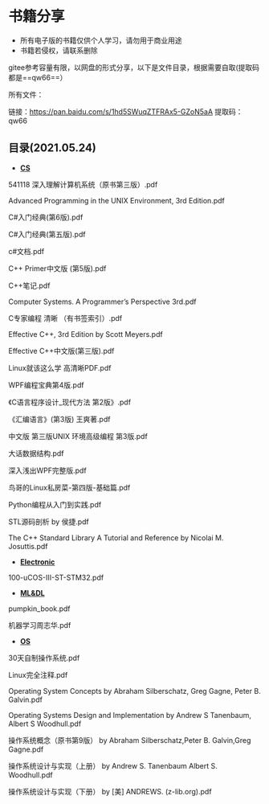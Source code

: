 # 书籍分享



* 所有电子版的书籍仅供个人学习，请勿用于商业用途
* 书籍若侵权，请联系删除





gitee参考容量有限，以网盘的形式分享，以下是文件目录，根据需要自取(提取码都是==qw66==）

所有文件：

链接：https://pan.baidu.com/s/1hd5SWuqZTFRAx5-GZoN5aA 
提取码：qw66 

## 目录(2021.05.24)



* **[CS](https://pan.baidu.com/s/1z0g5G-aivd5MrxXsFRH7mg)**  

541118 深入理解计算机系统（原书第三版）.pdf

Advanced Programming in the UNIX Environment, 3rd Edition.pdf

C#入门经典(第6版).pdf

C#入门经典(第五版).pdf

c#文档.pdf

C++ Primer中文版 (第5版).pdf

C++笔记.pdf

Computer Systems. A Programmer’s Perspective 3rd.pdf

C专家编程 清晰 （有书签索引）.pdf

Effective C++, 3rd Edition by Scott Meyers.pdf

Effective C++中文版(第三版).pdf

Linux就该这么学 高清晰PDF.pdf

WPF编程宝典第4版.pdf

《C语言程序设计_现代方法 第2版》.pdf

《汇编语言》(第3版) 王爽著.pdf

中文版 第三版UNIX 环境高级编程 第3版.pdf

大话数据结构.pdf

深入浅出WPF完整版.pdf

鸟哥的Linux私房菜-第四版-基础篇.pdf

Python编程从入门到实践.pdf

STL源码剖析 by 侯捷.pdf

The C++ Standard Library A Tutorial and Reference by Nicolai M. Josuttis.pdf

* **[Electronic](https://pan.baidu.com/s/1GQGzUBq0vNFGmVC11W0obQ)**

100-uCOS-III-ST-STM32.pdf



* **[ML&DL](https://pan.baidu.com/s/1E0699wj2c_KpA8iZVwgcKQ)**

pumpkin_book.pdf

机器学习周志华.pdf



* **[OS](https://pan.baidu.com/s/15PnBzEeRz3BAkuTuq02QIg)**

30天自制操作系统.pdf

Linux完全注释.pdf

Operating System Concepts by Abraham Silberschatz, Greg Gagne, Peter B. Galvin.pdf

Operating Systems Design and Implementation by Andrew S Tanenbaum, Albert S Woodhull.pdf

操作系统概念（原书第9版） by Abraham Silberschatz,Peter B. Galvin,Greg Gagne.pdf

操作系统设计与实现（上册） by Andrew S. Tanenbaum Albert S. Woodhull.pdf

操作系统设计与实现（下册） by [美] ANDREWS. (z-lib.org).pdf